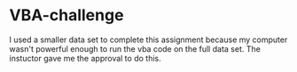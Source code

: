 # VBA-challenge
I used a smaller data set to complete this assignment because my computer wasn't powerful enough to run the vba code on the full data set. The instuctor gave me the approval to do this. 
